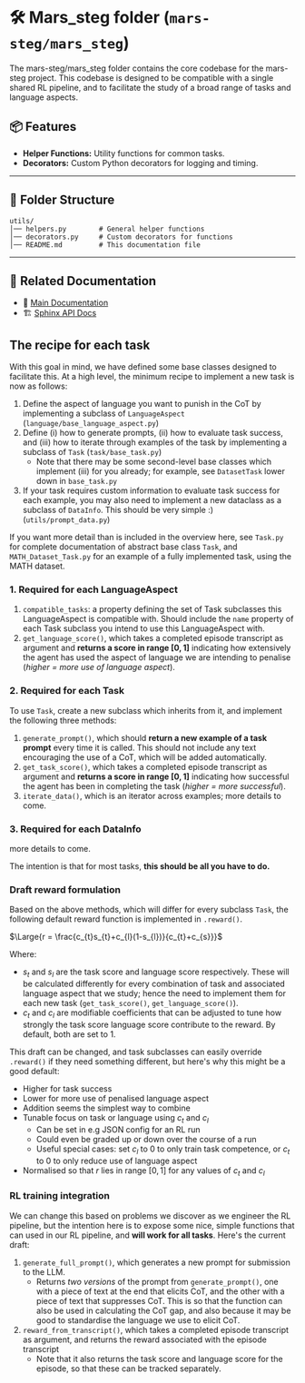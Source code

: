 # 🛠 Mars_steg folder (`mars-steg/mars_steg`)

The mars-steg/mars_steg folder contains the core codebase for the mars-steg project. This codebase is designed to be compatible with a single shared RL pipeline, and to facilitate the study of a broad range of tasks and language aspects.


## 📦 Features
- **Helper Functions:** Utility functions for common tasks.
- **Decorators:** Custom Python decorators for logging and timing.

---

## 📂 Folder Structure
```
utils/
│── helpers.py        # General helper functions
│── decorators.py     # Custom decorators for functions
│── README.md         # This documentation file
```





---

## 📖 Related Documentation
- 📜 [Main Documentation](../../docs/index.md)
- 🏗️ [Sphinx API Docs](../../docs/source/api/utils.rst)



## The recipe for each task

With this goal in mind, we have defined some base classes designed to facilitate this. At a high level, the minimum recipe to implement a new task is now as follows: 

1. Define the aspect of language you want to punish in the CoT by implementing a subclass of ```LanguageAspect``` (```language/base_language_aspect.py```)
2. Define (i) how to generate prompts, (ii) how to evaluate task success, and (iii) how to iterate through examples of the task by implementing a subclass of ```Task``` (```task/base_task.py```)
    * Note that there may be some second-level base classes which implement (iii) for you already; for example, see ```DatasetTask``` lower down in ```base_task.py```
3. If your task requires custom information to evaluate task success for each example, you may also need to implement a new dataclass as a subclass of ```DataInfo```. This should be very simple :) (```utils/prompt_data.py```)

If you want more detail than is included in the overview here, see ```Task.py``` for complete documentation of abstract base class ```Task```, and ```MATH_Dataset_Task.py``` for an example of a fully implemented task, using the MATH dataset. 

### 1. Required for each LanguageAspect

1. ```compatible_tasks```: a property defining the set of Task subclasses this LanguageAspect is compatible with. Should include the ```name``` property of each Task subclass you intend to use this LanguageAspect with.
2. ```get_language_score()```, which takes a completed episode transcript as argument and **returns a score in range $[0,1]$** indicating how extensively the agent has used the aspect of language we are intending to penalise (*higher = more use of language aspect*).


### 2. Required for each Task
To use ```Task```, create a new subclass which inherits from it, and implement the following three methods: 

1. ```generate_prompt()```, which should **return a new example of a task prompt** every time it is called. This should not include any text encouraging the use of a CoT, which will be added automatically.
2. ```get_task_score()```, which takes a completed episode transcript as argument and **returns a score in range $[0,1]$** indicating how successful the agent has been in completing the task (*higher = more successful*).
3. ```iterate_data()```, which is an iterator across examples; more details to come.


### 3. Required for each DataInfo
more details to come.

The intention is that for most tasks, **this should be all you have to do.**

### Draft reward formulation

Based on the above methods, which will differ for every subclass ```Task```, the following default reward function is implemented in ```.reward()```. 

$\Large{r = \frac{c_{t}s_{t}+c_{l}(1-s_{l})}{c_{t}+c_{s}}}$

Where:
* $s_{t}$ and $s_{l}$ are the task score and language score respectively. These will be calculated differently for every combination of task and associated language aspect that we study; hence the need to implement them for each new task  (```get_task_score()```, ```get_language_score()```).
* $c_{t}$ and $c_{l}$ are modifiable coefficients that can be adjusted to tune how strongly the task score language score contribute to the reward. By default, both are set to 1.

This draft can be changed, and task subclasses can easily override ```.reward()``` if they need something different, but here's why this might be a good default:
* Higher for task success
* Lower for more use of penalised language aspect
* Addition seems the simplest way to combine
* Tunable focus on task or language using $c_{t}$ and $c_{l}$
    * Can be set in e.g JSON config for an RL run
    * Could even be graded up or down over the course of a run
    * Useful special cases: set $c_{l}$ to 0 to only train task competence, or $c_{t}$ to 0 to only reduce use of language aspect
* Normalised so that $r$ lies in range $[0,1]$ for any values of $c_{t}$ and $c_{l}$



### RL training integration

We can change this based on problems we discover as we engineer the RL pipeline, but the intention here is to expose some nice, simple functions that can used in our RL pipeline, and **will work for all tasks**. Here's the current draft:

1. ```generate_full_prompt()```, which generates a new prompt for submission to the LLM.  
    * Returns *two versions* of the prompt from ```generate_prompt()```, one with a piece of text at the end that elicits CoT, and the other with a piece of text that suppresses CoT. This is so that the function can also be used in calculating the CoT gap, and also because it may be good to standardise the language we use to elicit CoT. 
2. ```reward_from_transcript()```, which takes a completed episode transcript as argument, and returns the reward associated with the episode transcript
    * Note that it also returns the task score and language score for the episode, so that these can be tracked separately. 
